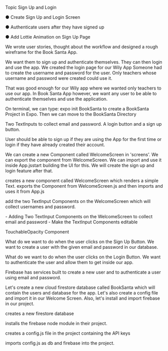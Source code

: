 Topic Sign Up and Login

● Create Sign Up and Login Screen 

● Authenticate users after they have signed up

 ● Add Lottie Animation on Sign Up Page

We wrote user stories, thought about the workflow and designed a rough wireframe for the Book Santa App.

We want them to sign up and authenticate themselves. They can then login and use the app. We created the login page for our Wily App Someone had to create the username and password for the user. Only teachers whose username and password were created could use it.

That was good enough for our Wily app where we wanted only teachers to use our app. In Book Santa App however, we want any user to be able to authenticate themselves and use the application.

On terminal, we can type: expo init BookSanta to create a BookSanta Project in Expo. Then we can move to the BookSanta Directory

Two TextInputs to collect email and password. A login button and a sign up button.

User should be able to sign up if they are using the App for the first time or login if they have already created their account.

We can create a new Component called WelcomeScreen in 'screens'. We can export the component from WelcomeScreen. We can import and use it inside App.jsstart building the UI for this. We will create the sign up and login feature after that.

creates a new component called WelcomeScreen which renders a simple Text. exports the Component from WelcomeScreen.js and then imports and uses it from App.js

add the two TextInput Components on the WelcomeScreen which will collect usernames and password.

\- Adding Two TextInput Components on the WelcomeScreen to collect email and password - Make the TextInput Components editable

TouchableOpacity Component



What do we want to do when the user clicks on the Sign Up Button. We want to create a user with the given email and password in our database.

What do we want to do when the user clicks on the Login Button. We want to authenticate the user and allow them to get inside our app.

Firebase has services built to create a new user and to authenticate a user using email and password.

Let's create a new cloud firestore database called BookSanta which will contain the users and database for the app. Let's also create a config file and import it in our Welcome Screen. Also, let's install and import firebase in our project.



creates a new firestore database

installs the firebase node module in their project.

creates a config.js file in the project containing the API keys

imports config.js as db and firebase into the project.